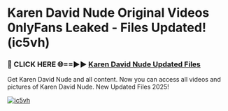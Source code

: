 # Karen David Nude Original Videos 0nlyFans Leaked - Files Updated! (ic5vh)

<h3>🔴 CLICK HERE 🌐==►► <a href="https://tinyurl.com/4mcuefdz" rel="nofollow">Karen David Nude Updated Files</a></h3>

Get Karen David Nude and all content. Now you can access all videos and pictures of Karen David Nude. New Updated Files 2025!

[![ic5vh](https://i.imgur.com/StAQSOY.gif)](https://tinyurl.com/4mcuefdz)

